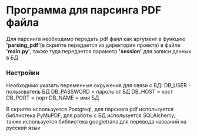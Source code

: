# Программа для парсинга PDF файла

Для парсинга необходимо передать pdf файл как аргумент в функцию __'parsing_pdf'__(в скрипте передается из директории проекта) в файле __'main.py'__, также туда передается параметр __'session'__ для записи данных в БД

### Настройки
Необходимо указать переменные окружения для связи с БД:
DB_USER - пользователь БД
DB_PASSWORD = пароль от БД
DB_HOST = хост
DB_PORT = порт
DB_NAME = имя БД

В скрипте используется Postgreql, для парсинга pdf используется библиотека PyMuPDF, для работы с БД используется SQLAlchemy, также используется библиотека googletrans для перевода названий на русский язык
